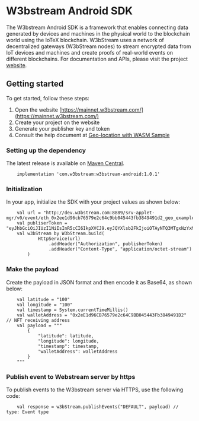 # W3bstream Android SDK

The W3bstream Android SDK is a framework that enables connecting data generated by devices and machines in the physical world to the blockchain world using the IoTeX blockchain. W3bStream uses a network of decentralized gateways (W3bStream nodes) to stream encrypted data from IoT devices and machines and create proofs of real-world events on different blockchains. For documentation and APIs, please visit the project [website](https://mainnet.w3bstream.com/). 

## Getting started
To get started, follow these steps:
1. Open the website [https://mainnet.w3bstream.com/](https://mainnet.w3bstream.com/)
2. Create your project on the website
3. Generate your publisher key and token
4. Consult the help document at [Geo-location with WASM Sample](https://iotex.larksuite.com/docx/UawQd67JPopjqHxlSZmuV9HjsEh)

### Setting up the dependency
The latest release is available on [Maven Central](https://search.maven.org/artifact/com.w3bstream/w3bstream-android/1.0/aar).

```
    implementation 'com.w3bstream:w3bstream-android:1.0.1'
```

### Initialization
In your app, initialize the SDK with your project values as shown below:
```
    val url = "http://dev.w3bstream.com:8889/srv-applet-mgr/v0/event/eth_0x2ee1d96cb76579e2c64c9bb045443fb3849491d2_geo_example_claim_nft"
    val publiserToken = "eyJhbGciOiJIUzI1NiIsInR5cCI6IkpXVCJ9.eyJQYXlsb2FkIjoiOTAyNTQ3MTgxNzYxMDI0NSIsImlzcyI6InczYnN0cmVhbSJ9.8uY4gGMBk4bJwyBsqTY3wGqMPnfSIggfw54k0ln6fwY"
    val w3bStream by W3bStream.build(
            HttpService(url)
                .addHeader("Authorization", publisherToken)
                .addHeader("Content-Type", "application/octet-stream")
        )
```

### Make the payload
Create the payload in JSON format and then encode it as Base64, as shown below:
```
    val latitude = "100"
    val longitude = "100"
    val timestamp = System.currentTimeMillis()
    val walletAddress = "0x2eE1d96CB76579e2c64C9BB045443Fb3849491D2" // NFT receiving address
    val payload = """
        {
            "latitude": latitude,
            "longitude": longitude,
            "timestamp": timestamp,
            "walletAddress": walletAddress
        }
    """
```

### Publish event to Webstream server by https
To publish events to the W3bstream server via HTTPS, use the following code:
```   
    val response = w3bStream.publishEvents("DEFAULT", payload) // type: Event type
```
